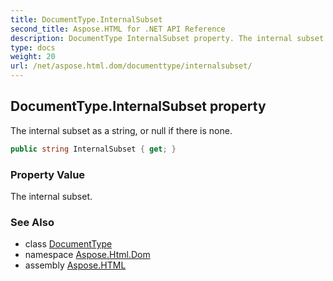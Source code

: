 ```yaml
---
title: DocumentType.InternalSubset
second_title: Aspose.HTML for .NET API Reference
description: DocumentType InternalSubset property. The internal subset as a string or null if there is none
type: docs
weight: 20
url: /net/aspose.html.dom/documenttype/internalsubset/
---
```

## DocumentType.InternalSubset property

The internal subset as a string, or null if there is none.

```csharp
public string InternalSubset { get; }
```

### Property Value

The internal subset.

### See Also

* class [DocumentType](../)
* namespace [Aspose.Html.Dom](../../../aspose.html.dom/)
* assembly [Aspose.HTML](../../../)
